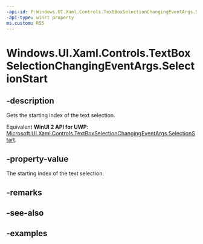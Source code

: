 ```yaml
---
-api-id: P:Windows.UI.Xaml.Controls.TextBoxSelectionChangingEventArgs.SelectionStart
-api-type: winrt property
ms.custom: RS5
---
```


<!-- Property syntax.
public int SelectionStart { get; }
-->

# Windows.UI.Xaml.Controls.TextBoxSelectionChangingEventArgs.SelectionStart

## -description

Gets the starting index of the text selection.

Equivalent **WinUI 2 API for UWP**: [Microsoft.UI.Xaml.Controls.TextBoxSelectionChangingEventArgs.SelectionStart](/windows/winui/api/microsoft.ui.xaml.controls.textboxselectionchangingeventargs.selectionstart).

## -property-value

The starting index of the text selection.

## -remarks

## -see-also

## -examples

